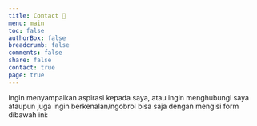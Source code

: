 ```yaml
---
title: Contact 📨️
menu: main
toc: false
authorBox: false
breadcrumb: false
comments: false
share: false
contact: true
page: true
---
```


Ingin menyampaikan aspirasi kepada saya, atau ingin menghubungi saya ataupun juga ingin berkenalan/ngobrol bisa saja dengan mengisi form dibawah ini:<br>